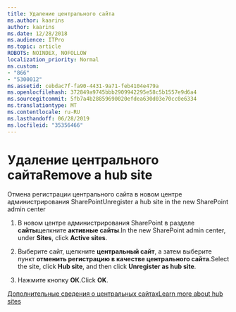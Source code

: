 ```yaml
---
title: Удаление центрального сайта
ms.author: kaarins
author: kaarins
ms.date: 12/28/2018
ms.audience: ITPro
ms.topic: article
ROBOTS: NOINDEX, NOFOLLOW
localization_priority: Normal
ms.custom:
- "866"
- "5300012"
ms.assetid: cebdac7f-fa90-4431-9a71-feb4104e479a
ms.openlocfilehash: 372849a9745bbb2909942295e58c5b1557e9d6a4
ms.sourcegitcommit: 5fb7a4b28859690020efdea630d03e70cc0e6334
ms.translationtype: MT
ms.contentlocale: ru-RU
ms.lasthandoff: 06/28/2019
ms.locfileid: "35356466"
---
```

# <a name="remove-a-hub-site"></a><span data-ttu-id="58a1f-102">Удаление центрального сайта</span><span class="sxs-lookup"><span data-stu-id="58a1f-102">Remove a hub site</span></span>

<span data-ttu-id="58a1f-103">Отмена регистрации центрального сайта в новом центре администрирования SharePoint</span><span class="sxs-lookup"><span data-stu-id="58a1f-103">Unregister a hub site in the new SharePoint admin center</span></span>
  
1. <span data-ttu-id="58a1f-104">В новом центре администрирования SharePoint в разделе **сайты**щелкните **активные сайты**.</span><span class="sxs-lookup"><span data-stu-id="58a1f-104">In the new SharePoint admin center, under **Sites**, click **Active sites**.</span></span>

2. <span data-ttu-id="58a1f-105">Выберите сайт, щелкните **центральный сайт**, а затем выберите пункт **отменить регистрацию в качестве центрального сайта**.</span><span class="sxs-lookup"><span data-stu-id="58a1f-105">Select the site, click **Hub site**, and then click **Unregister as hub site**.</span></span>

3. <span data-ttu-id="58a1f-106">Нажмите кнопку **ОК**.</span><span class="sxs-lookup"><span data-stu-id="58a1f-106">Click **OK**.</span></span>

[<span data-ttu-id="58a1f-107">Дополнительные сведения о центральных сайтах</span><span class="sxs-lookup"><span data-stu-id="58a1f-107">Learn more about hub sites</span></span>](https://support.office.com/article/what-is-a-sharepoint-hub-site-fe26ae84-14b7-45b6-a6d1-948b3966427f?ui=en-US&amp;rs=en-US&amp;ad=US)
  